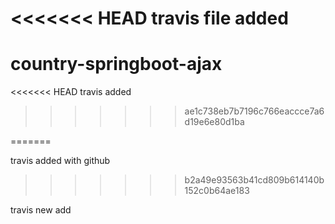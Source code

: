 <<<<<<< HEAD
travis file added
=======
# country-springboot-ajax

<<<<<<< HEAD
travis added
>>>>>>> ae1c738eb7b7196c766eaccce7a6d19e6e80d1ba

=======

travis added with github 
>>>>>>> b2a49e93563b41cd809b614140b152c0b64ae183

travis new add
